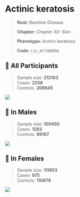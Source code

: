 # Actinic keratosis

> **Root:** Baseline Disease  

> **Chapter:** Chapter XII- Skin  

> **Phenotype:** Actinic keratosis  

> **Code:** `L12_ACTINKERA`

## 🧪 All Participants  
> Sample size: **212103**  
> Cases: **2258**  
> Controls: **209845**
<img src="/Disease/Figures/ALL/Incidence/L12_ACTINKERA.png"/>
<CsvTable src="/Disease_Data/ALL/Incidence/COX_L12_ACTINKERA.csv" label="🔍 View full results" />

## 👨 In Males  
> Sample size: **100450**  
> Cases: **1283**  
> Controls: **99167**
<img src="/Disease/Figures/Male/Incidence/L12_ACTINKERA.png"/>
<CsvTable src="/Disease_Data/Male/Incidence/COX_L12_ACTINKERA.csv" label="🔍 View full results" />

## 👩 In Females  
> Sample size: **111653**  
> Cases: **975**  
> Controls: **110678**
<img src="/Disease/Figures/Female/Incidence/L12_ACTINKERA.png"/>
<CsvTable src="/Disease_Data/Female/Incidence/COX_L12_ACTINKERA.csv" label="🔍 View full results" />
